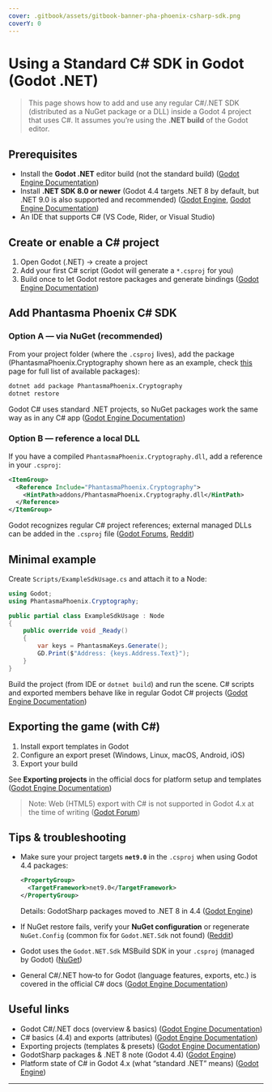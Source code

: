 ```yaml
---
cover: .gitbook/assets/gitbook-banner-pha-phoenix-csharp-sdk.png
coverY: 0
---
```

# Using a Standard C# SDK in Godot (Godot .NET)

> This page shows how to add and use any regular C#/.NET SDK (distributed as a NuGet package or a DLL) inside a Godot 4 project that uses C#. It assumes you’re using the **.NET build** of the Godot editor.

## Prerequisites

* Install the **Godot .NET** editor build (not the standard build) ([Godot Engine Documentation][1])
* Install **.NET SDK 8.0 or newer** (Godot 4.4 targets .NET 8 by default, but .NET 9.0 is also supported and recommended) ([Godot Engine][2], [Godot Engine Documentation][3])
* An IDE that supports C# (VS Code, Rider, or Visual Studio)

## Create or enable a C# project

1. Open Godot (.NET) → create a project
2. Add your first C# script (Godot will generate a `*.csproj` for you)
3. Build once to let Godot restore packages and generate bindings ([Godot Engine Documentation][4])

## Add Phantasma Phoenix C# SDK

### Option A — via NuGet (recommended)

From your project folder (where the `.csproj` lives), add the package (PhantasmaPhoenix.Cryptography shown here as an example, check [this](/developers/sdks/csharp/setup.md) page for full list of available packages):

```bash
dotnet add package PhantasmaPhoenix.Cryptography
dotnet restore
```

Godot C# uses standard .NET projects, so NuGet packages work the same way as in any C# app ([Godot Engine Documentation][1])

### Option B — reference a local DLL

If you have a compiled `PhantasmaPhoenix.Cryptography.dll`, add a reference in your `.csproj`:

```xml
<ItemGroup>
  <Reference Include="PhantasmaPhoenix.Cryptography">
    <HintPath>addons/PhantasmaPhoenix.Cryptography.dll</HintPath>
  </Reference>
</ItemGroup>
```

Godot recognizes regular C# project references; external managed DLLs can be added in the `.csproj` file ([Godot Forums][5], [Reddit][6])

## Minimal example

Create `Scripts/ExampleSdkUsage.cs` and attach it to a Node:

```csharp
using Godot;
using PhantasmaPhoenix.Cryptography;

public partial class ExampleSdkUsage : Node
{
    public override void _Ready()
    {
       	var keys = PhantasmaKeys.Generate();
        GD.Print($"Address: {keys.Address.Text}");
    }
}
```

Build the project (from IDE or `dotnet build`) and run the scene.
C# scripts and exported members behave like in regular Godot C# projects ([Godot Engine Documentation][1])

## Exporting the game (with C#)

1. Install export templates in Godot
2. Configure an export preset (Windows, Linux, macOS, Android, iOS)
3. Export your build

See **Exporting projects** in the official docs for platform setup and templates ([Godot Engine Documentation][7])

> Note: Web (HTML5) export with C# is not supported in Godot 4.x at the time of writing ([Godot Forum][8])

## Tips & troubleshooting

* Make sure your project targets **`net9.0`** in the `.csproj` when using Godot 4.4 packages:

  ```xml
  <PropertyGroup>
    <TargetFramework>net9.0</TargetFramework>
  </PropertyGroup>
  ```

  Details: GodotSharp packages moved to .NET 8 in 4.4 ([Godot Engine][2])
* If NuGet restore fails, verify your **NuGet configuration** or regenerate `NuGet.Config` (common fix for `Godot.NET.Sdk` not found) ([Reddit][9])
* Godot uses the `Godot.NET.Sdk` MSBuild SDK in your `.csproj` (managed by Godot) ([NuGet][10])
* General C#/.NET how‑to for Godot (language features, exports, etc.) is covered in the official C# docs ([Godot Engine Documentation][1])

## Useful links

* Godot C#/.NET docs (overview & basics) ([Godot Engine Documentation][1])
* C# basics (4.4) and exports (attributes) ([Godot Engine Documentation][11])
* Exporting projects (templates & presets) ([Godot Engine Documentation][7])
* GodotSharp packages & .NET 8 note (Godot 4.4) ([Godot Engine][2])
* Platform state of C# in Godot 4.x (what “standard .NET” means) ([Godot Engine][12])

---

[1]: https://docs.godotengine.org/en/4.4/tutorials/scripting/c_sharp/index.html "C#/.NET — Godot Engine (4.4) documentation in English"
[2]: https://godotengine.org/article/godotsharp-packages-net8 "Godot C# packages move to .NET 8"
[3]: https://docs.godotengine.org/en/4.3/development/compiling/compiling_with_mono.html "Compiling with .NET — Godot Engine (4.3) documentation in ..."
[4]: https://docs.godotengine.org/en/4.3/tutorials/scripting/c_sharp/c_sharp_basics.html "C# basics — Godot Engine (4.3) documentation in English"
[5]: https://godotforums.org/d/38934-how-to-reference-a-library-managed-dll-in-a-c-addon "How to reference a library ( managed DLL) in a C# addon"
[6]: https://www.reddit.com/r/godot/comments/19cck6e/how_to_use_c_godot_nodes_from_external_library "How to use C# Godot Nodes from external library (nuget ..."
[7]: https://docs.godotengine.org/en/latest/tutorials/export/exporting_projects.html "Exporting projects - Godot Docs"
[8]: https://forum.godotengine.org/t/c-godot-4-and-html5-possible-when/97253 "C# Godot 4 and HTML5 - possible when? - Help"
[9]: https://www.reddit.com/r/godot/comments/1f1kucp/why_is_so_hard_to_make_godot_43_c_working_i "Why is so hard to make godot 4.3 c# working? i instal ..."
[10]: https://www.nuget.org/packages/Godot.NET.Sdk "Godot.NET.Sdk 4.4.1"
[11]: https://docs.godotengine.org/en/4.4/tutorials/scripting/c_sharp/c_sharp_basics.html "C# basics — Godot Engine (4.4) documentation in English"
[12]: https://godotengine.org/article/platform-state-in-csharp-for-godot-4-2 "Current state of C# platform support in Godot 4.2"
